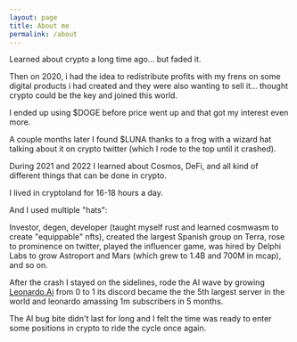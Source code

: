 ```yaml
---
layout: page
title: About me
permalink: /about
---
```


Learned about crypto a long time ago... but faded it.

Then on 2020, i had the idea to redistribute profits with my frens on some digital products i had created and they were also wanting to sell it... thought crypto could be the key and joined this world.

I ended up using $DOGE before price went up and that got my interest even more.

A couple months later I found $LUNA thanks to a frog with a wizard hat talking about it on crypto twitter (which I rode to the top until it crashed).

During 2021 and 2022 I learned about Cosmos, DeFi, and all kind of different things that can be done in crypto.

I lived in cryptoland for 16-18 hours a day.

And I used multiple "hats":

Investor, degen, developer (taught myself rust and learned cosmwasm to create "equippable" nfts), created the largest Spanish group on Terra, rose to prominence on twitter, played the influencer game, was hired by Delphi Labs to grow Astroport and Mars (which grew to 1.4B and 700M in mcap), and so on.

After the crash I stayed on the sidelines, rode the AI wave by growing [Leonardo.Ai](https://leonardo.ai) from 0 to 1
its discord became the the 5th largest server in the world and leonardo amassing 1m subscribers in 5 months.

The AI bug bite didn't last for long and I felt the time was ready to enter some positions in crypto to ride the cycle once again.
